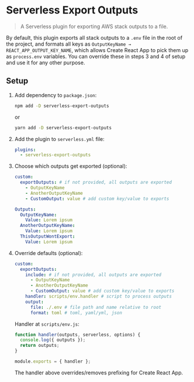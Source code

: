 # Serverless Export Outputs

> A Serverless plugin for exporting AWS stack outputs to a file.

By default, this plugin exports all stack outputs to a `.env` file in the root of the project, and formats all keys as `OutputKeyName → REACT_APP_OUTPUT_KEY_NAME`, which allows Create React App to pick them up as `process.env` variables. You can override these in steps 3 and 4 of setup and use it for any other purpose.

## Setup

1. Add dependency to `package.json`:

   ```sh
   npm add -D serverless-export-outputs
   ```

   or

   ```sh
   yarn add -D serverless-export-outputs
   ```

2. Add the plugin to `serverless.yml` file:

   ```yaml
   plugins:
     - serverless-export-outputs
   ```

3. Choose which outputs get exported (optional):

   ```yaml
   custom:
     exportOutputs: # if not provided, all outputs are exported
       - OutputKeyName
       - AnotherOutputKeyName
       - CustomOutput: value # add custom key/value to exports

   Outputs:
     OutputKeyName:
       Value: Lorem ipsum
     AnotherOutputKeyName:
       Value: Lorem ipsum
     ThisOutputWontExport:
       Value: Lorem ipsum
   ```

4. Override defaults (optional):

   ```yaml
   custom:
     exportOutputs:
       include: # if not provided, all outputs are exported
         - OutputKeyName
         - AnotherOutputKeyName
         - CustomOutput: value # add custom key/value to exports
       handler: scripts/env.handler # script to process outputs
       output:
         file: ./.env # file path and name relative to root
         format: toml # toml, yaml/yml, json
   ```

   Handler at `scripts/env.js`:

   ```js
   function handler(outputs, serverless, options) {
     console.log({ outputs });
     return outputs;
   }

   module.exports = { handler };
   ```

   The handler above overrides/removes prefixing for Create React App.
